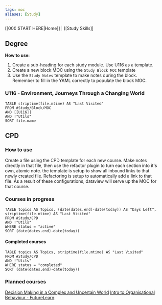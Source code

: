 ```yaml
---
tags: moc
aliases: [Study]
---
```


[[000 START HERE|Home]] | [[Study Skills]] 

## Degree

**How to use:**
1. Create a sub-heading for each study module. Use U116 as a template.
2. Create a new block MOC using the `Study Block MOC` template
3. Use the `Study Notes` template to make notes during the block. Remember to fill in the YAML correctly to populate the block MOC.

### U116 - Environment, Journeys Through a Changing World
```dataview
TABLE striptime(file.mtime) AS "Last Visited"
FROM #Study/Block/MOC
AND [[U116]]
AND !"Utils"
SORT file.name
```

## CPD
### How to use
Create a file using the CPD template for each new course. Make notes directly in that file, then use the refactor plugin to turn each section into it's own, atomic note. the template is setup to show all inbound links to that newly created file. Refactoring is setup to automatically add a link to that file. As a result of these configurations, dataview will serve up the MOC for that course. 

### Courses in progress
```dataview
TABLE topics AS Topics, (date(dates.end)-date(today)) AS "Days Left", striptime(file.mtime) AS "Last Visited"
FROM #Study/CPD 
AND !"Utils"
WHERE status = "active"
SORT (date(dates.end)-date(today))
```

#### Completed courses
```dataview
TABLE topics AS Topics, striptime(file.mtime) AS "Last Visited"
FROM #Study/CPD 
AND !"Utils"
WHERE status = "completed"
SORT (date(dates.end)-date(today))
```

### Planned courses
[Decision Making in a Complex and Uncertain World](https://www.futurelearn.com/courses/complexity-and-uncertainty)
[Intro to Organisational Behaviour - FutureLearn](https://www.futurelearn.com/courses/introduction-organisational-behaviour)

